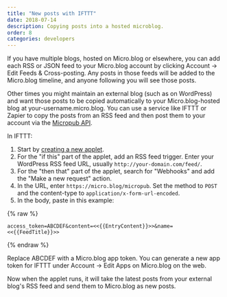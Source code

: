```yaml
---
title: "New posts with IFTTT"
date: 2018-07-14
description: Copying posts into a hosted microblog.
order: 8
categories: developers
---
```

If you have multiple blogs, hosted on Micro.blog or elsewhere, you can add each RSS or JSON feed to your Micro.blog account by clicking Account → Edit Feeds & Cross-posting. Any posts in those feeds will be added to the Micro.blog timeline, and anyone following you will see those posts.

Other times you might maintain an external blog (such as on WordPress) and want those posts to be copied automatically to your Micro.blog-hosted blog at your-username.micro.blog. You can use a service like IFTTT or Zapier to copy the posts from an RSS feed and then post them to your account via the [Micropub API](/2017/api-posting/).

In IFTTT:

1. Start by [creating a new applet](https://ifttt.com/create).
2. For the "if this" part of the applet, add an RSS feed trigger. Enter your WordPress RSS feed URL, usually `http://your-domain.com/feed/`.
3. For the "then that" part of the applet, search for "Webhooks" and add the "Make a new request" action.
4. In the URL, enter `https://micro.blog/micropub`. Set the method to `POST` and the content-type to `application/x-form-url-encoded`.
5. In the body, paste in this example:

{% raw %}
```
access_token=ABCDEF&content=<<{{EntryContent}}>>&name=<<{{FeedTitle}}>>
```
{% endraw %}

Replace ABCDEF with a Micro.blog app token. You can generate a new app token for IFTTT under Account → Edit Apps on Micro.blog on the web.

Now when the applet runs, it will take the latest posts from your external blog's RSS feed and send them to Micro.blog as new posts.
